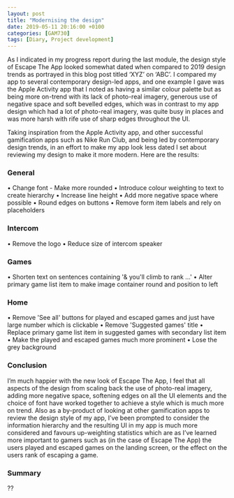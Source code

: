 ```yaml
---
layout: post
title: "Modernising the design"
date: 2019-05-11 20:16:00 +0100
categories: [GAM730]
tags: [Diary, Project development]
---
```


As I indicated in my progress report during the last module, the design style of Escape The App looked somewhat dated when compared to 2019 design trends as portrayed in this blog post titled ‘XYZ’ on ‘ABC’. I compared my app to several contemporary design-led apps, and one example I gave was the Apple Activity app that I noted as having a similar colour palette but as being more on-trend with its lack of photo-real imagery, generous use of negative space and soft bevelled edges, which was in contrast to my app design which had a lot of photo-real imagery, was quite busy in places and was more harsh with rife use of sharp edges throughout the UI.

Taking inspiration from the Apple Activity app, and other successful gamification apps such as Nike Run Club, and being led by contemporary design trends, in an effort to make my app look less dated I set about reviewing my design to make it more modern. Here are the results:

### General

• Change font - Make more rounded
• Introduce colour weighting to text to create hierarchy
• Increase line height
• Add more negative space where possible
• Round edges on buttons
• Remove form item labels and rely on placeholders

### Intercom

• Remove the logo
• Reduce size of intercom speaker

### Games

• Shorten text on sentences containing '& you'll climb to rank ...'
• Alter primary game list item to make image container round and position to left

### Home

• Remove 'See all' buttons for played and escaped games and just have large number which is clickable
• Remove 'Suggested games' title
• Replace primary game list item in suggested games with secondary list item
• Make the played and escaped games much more prominent
• Lose the grey background

### Conclusion

I’m much happier with the new look of Escape The App, I feel that all aspects of the design from scaling back the use of photo-real imagery, adding more negative space, softening edges on all the UI elements and the choice of font have worked together to achieve a style which is much more on trend. Also as a by-product of looking at other gamification apps to review the design style of my app, I’ve been prompted to consider the information hierarchy and the resulting UI in my app is much more considered and favours up-weighting statistics which are as I’ve learned more important to gamers such as (in the case of Escape The App) the users played and escaped games on the landing screen, or the effect on the users rank of escaping a game.

### Summary

??
